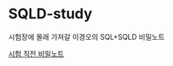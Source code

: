 # SQLD-study
시험장에 몰래 가져갈 이경오의 SQL+SQLD 비밀노트

[시험 직전 비밀노트](https://github.com/hyewon218/SQLD-study/blob/master/docs/secret-note.md)